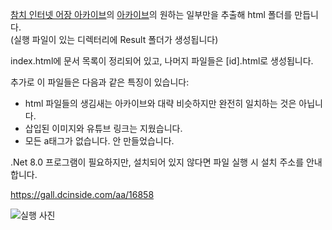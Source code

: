 [참치 인터넷 어장 아카이브](https://archive.tunaground.net/)의 [아카이브](https://mega.nz/folder/COpUVSxY#AEbhRcjb2lzLQ0K9t0n9ng/folder/Pb43BLDK)의 원하는 일부만을 추출해 html 폴더를 만듭니다.  
(실행 파일이 있는 디렉터리에 Result 폴더가 생성됩니다)

index.html에 문서 목록이 정리되어 있고, 나머지 파일들은 \[id\].html로 생성됩니다.

추가로 이 파일들은 다음과 같은 특징이 있습니다:
 - html 파일들의 생김새는 아카이브와 대략 비슷하지만 완전히 일치하는 것은 아닙니다.
 - 삽입된 이미지와 유튜브 링크는 지웠습니다.
 - 모든 a태그가 없습니다. 안 만들었습니다.

.Net 8.0 프로그램이 필요하지만, 설치되어 있지 않다면 파일 실행 시 설치 주소를 안내합니다.

https://gall.dcinside.com/aa/16858

![실행 사진](https://github.com/user-attachments/assets/774fb4c3-0767-4ba9-b820-b90205befd33)
